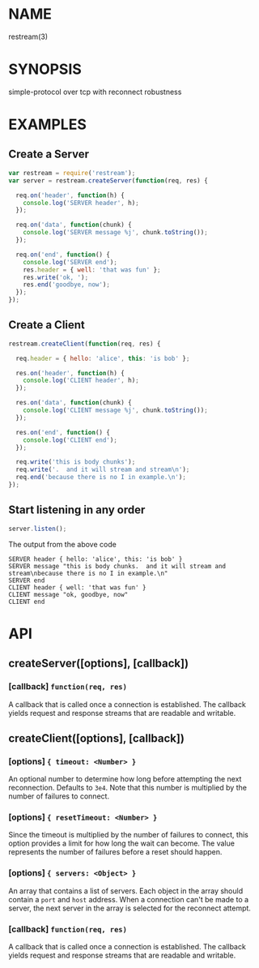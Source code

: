 
# NAME
restream(3)

# SYNOPSIS
simple-protocol over tcp with reconnect robustness

# EXAMPLES

## Create a Server
```js
var restream = require('restream');
var server = restream.createServer(function(req, res) {

  req.on('header', function(h) {
    console.log('SERVER header', h);
  });

  req.on('data', function(chunk) {
    console.log('SERVER message %j', chunk.toString());
  });

  req.on('end', function() {
    console.log('SERVER end');
    res.header = { well: 'that was fun' };
    res.write('ok, ');
    res.end('goodbye, now');
  });
});
```

## Create a Client
```js
restream.createClient(function(req, res) {

  req.header = { hello: 'alice', this: 'is bob' };

  res.on('header', function(h) {
    console.log('CLIENT header', h);
  });

  res.on('data', function(chunk) {
    console.log('CLIENT message %j', chunk.toString());
  });

  res.on('end', function() {
    console.log('CLIENT end');
  });

  req.write('this is body chunks');
  req.write('.  and it will stream and stream\n');
  req.end('because there is no I in example.\n');
});
```

## Start listening in any order
```js
server.listen();
```

The output from the above code
```
SERVER header { hello: 'alice', this: 'is bob' }
SERVER message "this is body chunks.  and it will stream and stream\nbecause there is no I in example.\n"
SERVER end
CLIENT header { well: 'that was fun' }
CLIENT message "ok, goodbye, now"
CLIENT end
```

# API

## createServer([options], [callback])

### [callback] `function(req, res)`
A callback that is called once a connection is established. The callback yields
request and response streams that are readable and writable.

## createClient([options], [callback])

### [options] `{ timeout: <Number> }`
An optional number to determine how long before attempting the next reconnection. 
Defaults to `3e4`. Note that this number is multiplied by the number of failures
to connect.

### [options] `{ resetTimeout: <Number> }`
Since the timeout is multiplied by the number of failures to connect, this 
option provides a limit for how long the wait can become. The value represents
the number of failures before a reset should happen.

### [options] `{ servers: <Object> }`
An array that contains a list of servers. Each object in the array should 
contain a `port` and `host` address. When a connection can't be made to a 
server, the next server in the array is selected for the reconnect attempt.

### [callback] `function(req, res)`
A callback that is called once a connection is established. The callback yields
request and response streams that are readable and writable.
